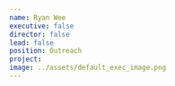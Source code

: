 ```yaml
---
name: Ryan Wee
executive: false
director: false
lead: false
position: Outreach
project:  
image: ../assets/default_exec_image.png
---
```


